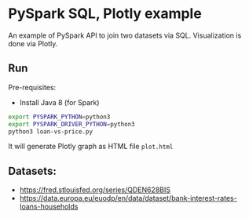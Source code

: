# PySpark SQL, Plotly example

An example of PySpark API to join two datasets via SQL. Visualization is done via Plotly.

## Run

Pre-requisites:
- Install Java 8 (for Spark)

```bash
export PYSPARK_PYTHON=python3
export PYSPARK_DRIVER_PYTHON=python3
python3 loan-vs-price.py
```

It will generate Plotly graph as HTML file `plot.html`

## Datasets:

- https://fred.stlouisfed.org/series/QDEN628BIS
- https://data.europa.eu/euodp/en/data/dataset/bank-interest-rates-loans-households
